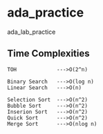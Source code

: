 # ada_practice
ada_lab_practice

## Time Complexities
``` 
TOH             --->O(2^n)

Binary Search   --->O(log n)
Linear Search   --->O(n)

Selection Sort  --->O(n^2)
Bubble Sort     --->O(n^2)
Inserion Sort   --->O(n^2)
Quick Sort      --->O(n^2)
Merge Sort      --->O(nlog n)
```